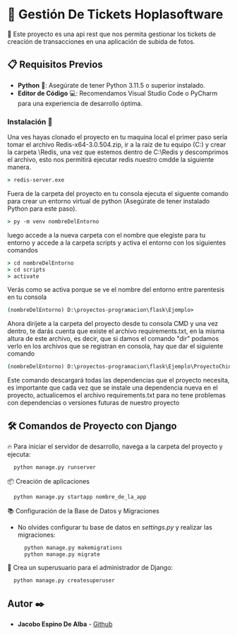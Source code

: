 # 🌟 Gestión De Tickets Hoplasoftware

📝 Este proyecto es una api rest que nos permita gestionar los tickets de creación de transacciones en una aplicación de subida de fotos.

## 📋 Requisitos Previos

- **Python** 🐍: Asegúrate de tener Python 3.11.5 o superior instalado.
- **Editor de Código** 💻: Recomendamos Visual Studio Code o PyCharm para una experiencia de desarrollo óptima.

### Instalación 🔧

Una ves hayas clonado el proyecto en tu maquina local el primer paso sería tomar el archivo Redis-x64-3.0.504.zip, ir a la raíz de tu equipo (C:) y crear la carpeta \Redis, una vez que estemos dentro de C:\Redis y descomprimos el archivo, esto nos permitirá ejecutar redis nuestro cmdde la siguiente manera.

```cmd
> redis-server.exe
```

Fuera de la carpeta del proyecto en tu consola ejecuta el siguente comando para crear un entorno virtual de python (Asegúrate de tener instalado Python para este paso).

```cmd
> py -m venv nombreDelEntorno
```

luego accede a la nueva carpeta con el nombre que elegiste para tu entorno y accede a la carpeta scripts y activa el entorno con los siguientes comandos

```cmd
> cd nombreDelEntorno
> cd scripts
> activate
```

Verás como se activa porque se ve el nombre del entorno entre parentesis en tu consola

```cmd
(nombreDelEntorno) D:\proyectos-programacion\flask\Ejemplo> 
```

Ahora diríjete a la carpeta del proyecto desde tu consola CMD y una vez dentro, te darás cuenta que existe el archivo requirements.txt, en la misma altura de este archivo, es decir, que si damos el comando "dir" podamos verlo en los archivos que se registran en consola, hay que dar el siguiente comando

```cmd
(nombreDelEntorno) D:\proyectos-programacion\flask\Ejemplo\ProyectoChingon123> pip install -r requirements.txt 
```

Este comando descargará todas las dependencias que el proyecto necesita, es importante que cada vez que se instale una dependencia nueva en el proyecto, actualicemos el archivo requirements.txt para no tene problemas con dependencias o versiones futuras de nuestro proyecto
  
## 🛠️ Comandos de Proyecto con Django

🔥 Para iniciar el servidor de desarrollo, navega a la carpeta del proyecto y ejecuta:
  ```bash
    python manage.py runserver
  ```

📦 Creación de aplicaciones

  ```bash
    python manage.py startapp nombre_de_la_app
  ```

📚 Configuración de la Base de Datos y Migraciones
- No olvides configurar tu base de datos en *settings.py* y realizar las migraciones:

  ```bash
    python manage.py makemigrations
    python manage.py migrate
  ```

👤 Crea un superusuario para el administrador de Django:
  ```bash
    python manage.py createsuperuser
  ```
## Autor ✒️

* **Jacobo Espino De Alba** - [Github](https://github.com/A330454)
